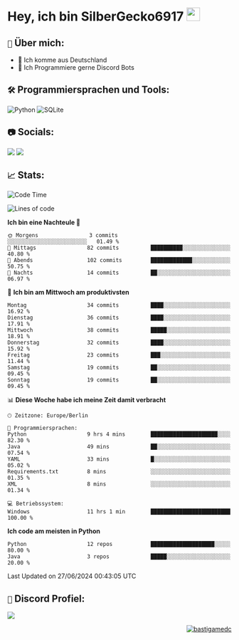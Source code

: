 # Hey, ich bin SilberGecko6917 <img src="https://raw.githubusercontent.com/MartinHeinz/MartinHeinz/master/wave.gif" width="30px">

## `📌` Über mich:
- 📍 Ich komme aus Deutschland
- 📝 Ich Programmiere gerne Discord Bots

## `🛠️` Programmiersprachen und Tools:
![Python](https://img.shields.io/badge/python-3670A0?style=for-the-badge&logo=python&logoColor=ffdd54)
![SQLite](https://img.shields.io/badge/sqlite-%2307405e.svg?style=for-the-badge&logo=sqlite&logoColor=white)


## `📷` Socials:  
[![](https://img.shields.io/youtube/channel/subscribers/UCf83BJ6BdAFoU1zViGFuWlg?style=for-the-badge&logo=youtube&label=YouTube&color=red)](https://youtube.com/@gecko_tv) [![](https://img.shields.io/twitch/status/silbergecko_tv?style=for-the-badge&logo=twitch&logoColor=white&color=purple)](https://twitch.tv/silbergecko_tv)


## `📈` Stats:
<!--START_SECTION:waka-->
![Code Time](http://img.shields.io/badge/Code%20Time-36%20hrs%2048%20mins-blue)

![Lines of code](https://img.shields.io/badge/Seit%20Hallo%20Welt%20habe%20ich%20geschrieben-16.3%20thousand%20Codezeilen-blue)

**Ich bin eine Nachteule 🦉** 

```text
🌞 Morgens                3 commits           ░░░░░░░░░░░░░░░░░░░░░░░░░   01.49 % 
🌆 Mittags                82 commits          ██████████░░░░░░░░░░░░░░░   40.80 % 
🌃 Abends                 102 commits         █████████████░░░░░░░░░░░░   50.75 % 
🌙 Nachts                 14 commits          ██░░░░░░░░░░░░░░░░░░░░░░░   06.97 % 
```
📅 **Ich bin am Mittwoch am produktivsten** 

```text
Montag                   34 commits          ████░░░░░░░░░░░░░░░░░░░░░   16.92 % 
Dienstag                 36 commits          ████░░░░░░░░░░░░░░░░░░░░░   17.91 % 
Mittwoch                 38 commits          █████░░░░░░░░░░░░░░░░░░░░   18.91 % 
Donnerstag               32 commits          ████░░░░░░░░░░░░░░░░░░░░░   15.92 % 
Freitag                  23 commits          ███░░░░░░░░░░░░░░░░░░░░░░   11.44 % 
Samstag                  19 commits          ██░░░░░░░░░░░░░░░░░░░░░░░   09.45 % 
Sonntag                  19 commits          ██░░░░░░░░░░░░░░░░░░░░░░░   09.45 % 
```


📊 **Diese Woche habe ich meine Zeit damit verbracht** 

```text
🕑︎ Zeitzone: Europe/Berlin

💬 Programmiersprachen: 
Python                   9 hrs 4 mins        █████████████████████░░░░   82.30 % 
Java                     49 mins             ██░░░░░░░░░░░░░░░░░░░░░░░   07.54 % 
YAML                     33 mins             █░░░░░░░░░░░░░░░░░░░░░░░░   05.02 % 
Requirements.txt         8 mins              ░░░░░░░░░░░░░░░░░░░░░░░░░   01.35 % 
XML                      8 mins              ░░░░░░░░░░░░░░░░░░░░░░░░░   01.34 % 

💻 Betriebssystem: 
Windows                  11 hrs 1 min        █████████████████████████   100.00 % 
```

**Ich code am meisten in Python** 

```text
Python                   12 repos            ████████████████████░░░░░   80.00 % 
Java                     3 repos             █████░░░░░░░░░░░░░░░░░░░░   20.00 % 
```




 Last Updated on 27/06/2024 00:43:05 UTC
<!--END_SECTION:waka-->

## `🔎` Discord Profiel:
<a href="https://discord.com/users/753974250968186901"><img src="https://lanyard.cnrad.dev/api/753974250968186901"><p/>

<p align="right">
  <img align="center" src="https://komarev.com/ghpvc/?username=SilberGecko6917&label=Profile%20views&color=0e75b6&style=flat" alt="bastigamedc"/>
</p>
